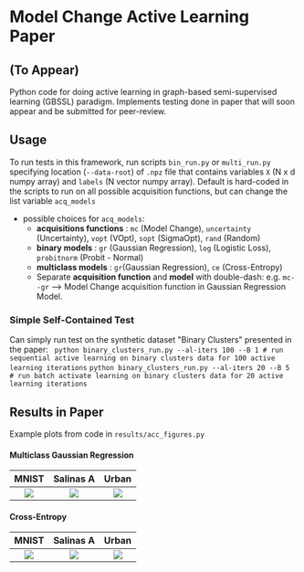 # Model Change Active Learning Paper
## (To Appear)

Python code for doing active learning in graph-based semi-supervised learning (GBSSL) paradigm. Implements testing done in paper that will soon appear and be submitted for peer-review.

## Usage

To run tests in this framework, run scripts ``bin_run.py`` or ``multi_run.py`` specifying location (``--data-root``) of ``.npz`` file that contains variables ``X`` (N x d numpy array) and ``labels`` (N vector numpy array). Default is hard-coded in the scripts to run on all possible acquisition functions, but can change the list variable ``acq_models``
* possible choices for ``acq_models``:
  * __acquisitions functions__ : ``mc`` (Model Change), ``uncertainty`` (Uncertainty), ``vopt`` (VOpt), ``sopt`` (SigmaOpt), ``rand`` (Random)
  * __binary models__ : ``gr`` (Gaussian Regression), ``log`` (Logistic Loss), ``probitnorm`` (Probit - Normal)
  * __multiclass models__ : ``gr``(Gaussian Regression), ``ce`` (Cross-Entropy)
  * Separate __acquisition function__ and __model__ with double-dash: e.g. ``mc--gr`` --> Model Change acquisition function in Gaussian Regression Model.

### Simple Self-Contained Test

Can simply run test on the synthetic dataset "Binary Clusters" presented in the paper:
``` python binary_clusters_run.py --al-iters 100 --B 1 # run sequential active learning on binary clusters data for 100 active learning iterations```
```python binary_clusters_run.py --al-iters 20 --B 5 # run batch activate learning on binary clusters data for 20 active learning iterations```

## Results in Paper
Example plots from code in ``results/acc_figures.py``
#### Multiclass Gaussian Regression
MNIST           |  Salinas A       | Urban 
:-------------------------:|:-------------------------:|:-------------------------:
![](results/gh-pics/acc-mgr-mnist.png) |  ![](results/gh-pics/acc-mgr-salinas.png) | ![](results/gh-pics/acc-mgr-urban.png)

#### Cross-Entropy 
MNIST           |  Salinas A       | Urban 
:-------------------------:|:-------------------------:|:-------------------------:
![](results/gh-pics/acc-ce-mnist.png) |  ![](results/gh-pics/acc-ce-salinas.png) | ![](results/gh-pics/acc-ce-urban.png)

